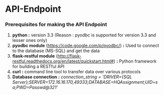 # API-Endpoint

### Prerequisites for making the API Endpoint ###
 1. **python :** version 3.3  (Reason : pyodbc is supported for version 3.3 and lesser ones only)
 2. **pyodbc module**  (<https://code.google.com/p/pyodbc/>) **:** Used to connect to the database (MS-SQL) and get the data
 3. **flask-restful module** (<http://flask-restful.readthedocs.org/en/latest/quickstart.html#>) **:** Python framework for building    a RESTful API
 4. **curl** **:** command line tool to transfer data over various protocols
 5. **Database connection** **:** 
   *_connection_string = 'DRIVER={SQL  Server};SERVER=172.16.16.170,49333;DATABASE=HQAssignment;UID=sa;PWD=Passwd@321'_*




   
 


 
 
